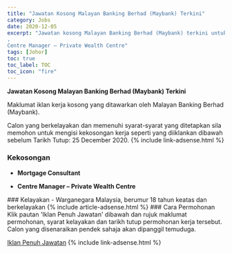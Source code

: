```yaml
---
title: "Jawatan Kosong Malayan Banking Berhad (Maybank) Terkini" 
category: Jobs 
date: 2020-12-05 
excerpt: "Jawatan kosong Malayan Banking Berhad (Maybank) terkini untuk kekosongan Mortgage Consultant 
,
Centre Manager – Private Wealth Centre" 
tags: [Johor] 
toc: true 
toc_label: TOC 
toc_icon: "fire" 
--- 
```


**Jawatan Kosong Malayan Banking Berhad (Maybank) Terkini**

Maklumat iklan kerja kosong yang ditawarkan oleh Malayan Banking Berhad (Maybank). 

Calon yang berkelayakan dan memenuhi syarat-syarat yang ditetapkan sila memohon untuk mengisi kekosongan kerja seperti yang diiklankan dibawah sebelum Tarikh Tutup: 25 December 2020. 
{% include link-adsense.html %} 
### Kekosongan 
<ul>
<li>
<p><strong>Mortgage Consultant&#160;</strong></p>
</li>
<li>
<p><strong>Centre Manager &#8211; Private Wealth Centre</strong></p>
</li>
</ul> 
### Kelayakan 
- Warganegara Malaysia, berumur 18 tahun keatas dan berkelayakan 
{% include article-adsense.html %} 
### Cara Permohonan 
Klik pautan 'Iklan Penuh Jawatan' dibawah dan rujuk maklumat permohonan, syarat kelayakan dan tarikh tutup permohonan kerja tersebut.
Calon yang disenaraikan pendek sahaja akan dipanggil temuduga.

<a href="https://www.jobstreet.com.my/en/job-search/%22malayan-banking-berhad-(maybank)%22-jobs/?createdAt=3d" class="btn btn--info" target="_blank" rel="nofollow noopenner">Iklan Penuh Jawatan</a> 
{% include link-adsense.html %} 